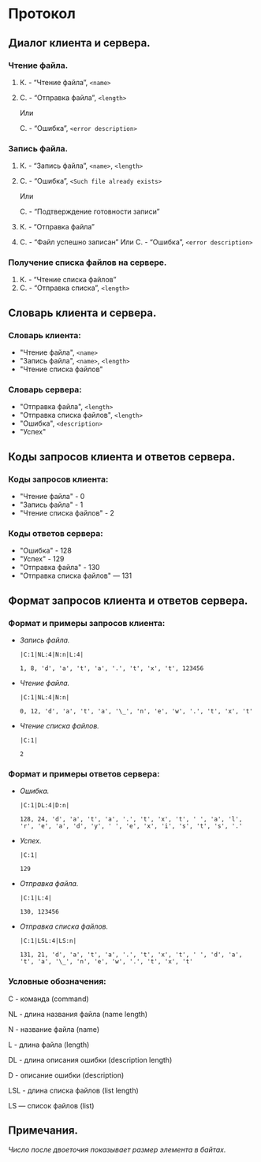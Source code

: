 # Протокол

## Диалог клиента и сервера.

### Чтение файла.
1. К. - “Чтение файла”, `<name>`
2. С. - “Отправка файла”, `<length>`

   Или

   С. - “Ошибка”, `<error description>`

### Запись файла.
1. К. - “Запись файла”, `<name>`, `<length>`
2. С. - “Ошибка”, `<Such file already exists>`

   Или

   С. - “Подтверждение готовности записи”
3. К. - “Отправка файла”
4. С. - “Файл успешно записан”
   Или
   С. - “Ошибка”, `<error description>`

### Получение списка файлов на сервере.
1. К. - “Чтение списка файлов”
2. С. - “Отправка списка”, `<length>`

## Словарь клиента и сервера.

### Словарь клиента:
 * "Чтение файла", `<name>`
 * "Запись файла", `<name>`, `<length>`
 * "Чтение списка файлов"
### Словарь сервера:
 * "Отправка файла", `<length>`
 * "Отправка списка файлов", `<length>`
 * "Ошибка", `<description>`
 * "Успех"

## Коды запросов клиента и ответов сервера.

### Коды запросов клиента:
 * "Чтение файла" - 0
 * "Запись файла" - 1
 * "Чтение списка файлов" - 2
### Коды ответов сервера:
 * "Ошибка" - 128
 * "Успех" - 129
 * "Отправка файла" - 130
 * "Отправка списка файлов" — 131

## Формат запросов клиента и ответов сервера.

### Формат и примеры запросов клиента:
 * *Запись файла.*
 
   `|C:1|NL:4|N:n|L:4|`
   
   `1, 8, 'd', 'a', 't', 'a', '.', 't', 'x', 't', 123456`
 * *Чтение файла.*
 
   `|C:1|NL:4|N:n|`
   
   `0, 12, 'd', 'a', 't', 'a', '\_', 'n', 'e', 'w', '.', 't', 'x', 't'`
 * *Чтение списка файлов.*
 
   `|C:1|`
   
   `2`
   
### Формат и примеры ответов сервера:
 * *Ошибка.*
 
   `|C:1|DL:4|D:n|`
   
   `128, 24, 'd', 'a', 't', 'a', '.', 't', 'x', 't', ' ', 'a', 'l', 'r', 'e', 'a', 'd', 'y', ' ', 'e', 'x', 'i', 's', 't', 's', '.'`
 * *Успех.*
 
   `|C:1|`
   
   `129`
 * *Отправка файла.*
 
   `|C:1|L:4|`
   
   `130, 123456`
 * *Отправка списка файлов.*
 
   `|C:1|LSL:4|LS:n|`
   
   `131, 21, 'd', 'a', 't', 'a', '.', 't', 'x', 't', ' ', 'd', 'a', 't', 'a', '\_', 'n', 'e', 'w', '.', 't', 'x', 't'`

### Условные обозначения:

 C - команда (command)
 
 NL - длина названия файла (name length)
 
 N - название файла (name)
 
 L - длина файла (length)
 
 DL - длина описания ошибки (description length)
 
 D - описание ошибки (description)
 
 LSL - длина списка файлов (list length)
 
 LS — список файлов (list)

## Примечания.

  *Число после двоеточия показывает размер элемента в байтах.*

